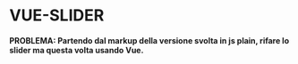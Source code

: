 # VUE-SLIDER

#### PROBLEMA: Partendo dal markup della versione svolta in js plain, rifare lo slider ma questa volta usando Vue.

